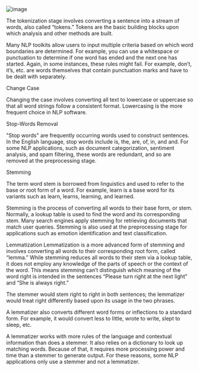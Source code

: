 ![image](https://user-images.githubusercontent.com/121180975/209099503-eecbc393-44ee-4949-aceb-2b208a17e8f8.png)


The tokenization stage involves converting a sentence into a stream of words, also called “tokens.” Tokens are the basic building blocks upon which analysis and other methods are built. 

Many NLP toolkits allow users to input multiple criteria based on which word boundaries are determined. For example, you can use a whitespace or punctuation to determine if one word has ended and the next one has started. Again, in some instances, these rules might fail. For example, don’t, it’s, etc. are words themselves that contain punctuation marks and have to be dealt with separately.


Change Case

Changing the case involves converting all text to lowercase or uppercase so that all word strings follow a consistent format. Lowercasing is the more frequent choice in NLP software.

Stop-Words Removal

"Stop words" are frequently occurring words used to construct sentences. In the English language, stop words include is, the, are, of, in, and and. For some NLP applications, such as document categorization, sentiment analysis, and spam filtering, these words are redundant, and so are removed at the preprocessing stage. 


Stemming

The term word stem is borrowed from linguistics and used to refer to the base or root form of a word. For example, learn is a base word for its variants such as learn, learns, learning, and learned. 

Stemming is the process of converting all words to their base form, or stem. Normally, a lookup table is used to find the word and its corresponding stem. Many search engines apply stemming for retrieving documents that match user queries. Stemming is also used at the preprocessing stage for applications such as emotion identification and text classification.  



Lemmatization
Lemmatization is a more advanced form of stemming and involves converting all words to their corresponding root form, called “lemma.” While stemming reduces all words to their stem via a lookup table, it does not employ any knowledge of the parts of speech or the context of the word. This means stemming can’t distinguish which meaning of the word right is intended in the sentences “Please turn right at the next light” and “She is always right.”

The stemmer would stem right to right in both sentences; the lemmatizer would treat right differently based upon its usage in the two phrases. 

A lemmatizer also converts different word forms or inflections to a standard form. For example, it would convert less to little, wrote to write, slept to sleep, etc. 

A lemmatizer works with more rules of the language and contextual information than does a stemmer. It also relies on a dictionary to look up matching words. Because of that, it requires more processing power and time than a stemmer to generate output. For these reasons, some NLP applications only use a stemmer and not a lemmatizer. 
